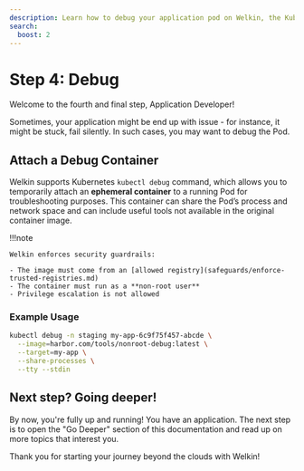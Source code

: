 ```yaml
---
description: Learn how to debug your application pod on Welkin, the Kubernetes platform for software critical to our society
search:
  boost: 2
---
```


# Step 4: Debug

Welcome to the fourth and final step, Application Developer!

Sometimes, your application might be end up with issue - for instance, it might be stuck, fail silently. In such cases, you may want to debug the Pod.

## Attach a Debug Container

Welkin supports Kubernetes `kubectl debug` command, which allows you to temporarily attach an **ephemeral container** to a running Pod for troubleshooting purposes. This container can share the Pod’s process and network space and can include useful tools not available in the original container image.

!!!note
   
    Welkin enforces security guardrails:

    - The image must come from an [allowed registry](safeguards/enforce-trusted-registries.md)
    - The container must run as a **non-root user**
    - Privilege escalation is not allowed

### Example Usage

```bash
kubectl debug -n staging my-app-6c9f75f457-abcde \
  --image=harbor.com/tools/nonroot-debug:latest \
  --target=my-app \
  --share-processes \
  --tty --stdin
```

## Next step? Going deeper!

By now, you're fully up and running! You have an application. The next step is to open the "Go Deeper" section of this documentation and read up on more topics that interest you.

Thank you for starting your journey beyond the clouds with Welkin!
